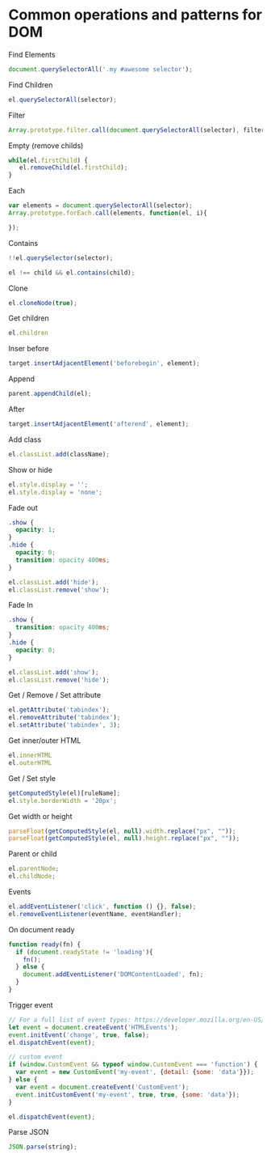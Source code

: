 # Common operations and patterns for DOM

Find Elements

```js
document.querySelectorAll('.my #awesome selector');
```

Find Children

```js
el.querySelectorAll(selector);
```

Filter

```js
Array.prototype.filter.call(document.querySelectorAll(selector), filterFn);
```

Empty (remove childs)

```js
while(el.firstChild) {
   el.removeChild(el.firstChild); 
}
```

Each

```js
var elements = document.querySelectorAll(selector);
Array.prototype.forEach.call(elements, function(el, i){

});
```

Contains

```js
!!el.querySelector(selector);

el !== child && el.contains(child);
```

Clone

```js
el.cloneNode(true);
```

Get children

```js
el.children
```

Inser before

```js
target.insertAdjacentElement('beforebegin', element);
```

Append

```js
parent.appendChild(el);
```

After

```js
target.insertAdjacentElement('afterend', element);
```

Add class

```js
el.classList.add(className);
```

Show or hide

```js
el.style.display = '';
el.style.display = 'none';
```

Fade out

```css
.show {
  opacity: 1;
}
.hide {
  opacity: 0;
  transition: opacity 400ms;
}
```

```js
el.classList.add('hide');
el.classList.remove('show');
```

Fade In

```css
.show {
  transition: opacity 400ms;
}
.hide {
  opacity: 0;
}
```

```js
el.classList.add('show');
el.classList.remove('hide');
```

Get / Remove / Set attribute

```js
el.getAttribute('tabindex');
el.removeAttribute('tabindex');
el.setAttribute('tabindex', 3);
```

Get inner/outer HTML

```js
el.innerHTML
el.outerHTML
```

Get / Set style

```js
getComputedStyle(el)[ruleName];
el.style.borderWidth = '20px';
```

Get width or height

```js
parseFloat(getComputedStyle(el, null).width.replace("px", ""));
parseFloat(getComputedStyle(el, null).height.replace("px", ""));
```

Parent or child

```js
el.parentNode;
el.childNode;
```

Events

```js
el.addEventListener('click', function () {}, false);
el.removeEventListener(eventName, eventHandler);
```

On document ready

```js
function ready(fn) {
  if (document.readyState != 'loading'){
    fn();
  } else {
    document.addEventListener('DOMContentLoaded', fn);
  }
}
```

Trigger event

```js
// For a full list of event types: https://developer.mozilla.org/en-US/docs/Web/API/document.createEvent
let event = document.createEvent('HTMLEvents');
event.initEvent('change', true, false);
el.dispatchEvent(event);

// custom event
if (window.CustomEvent && typeof window.CustomEvent === 'function') {
  var event = new CustomEvent('my-event', {detail: {some: 'data'}});
} else {
  var event = document.createEvent('CustomEvent');
  event.initCustomEvent('my-event', true, true, {some: 'data'});
}

el.dispatchEvent(event);
```

Parse JSON

```js
JSON.parse(string);
```